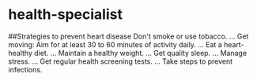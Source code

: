 # health-specialist
##Strategies to prevent heart disease
Don't smoke or use tobacco. ...
Get moving: Aim for at least 30 to 60 minutes of activity daily. ...
Eat a heart-healthy diet. ...
Maintain a healthy weight. ...
Get quality sleep. ...
Manage stress. ...
Get regular health screening tests. ...
Take steps to prevent infections.
